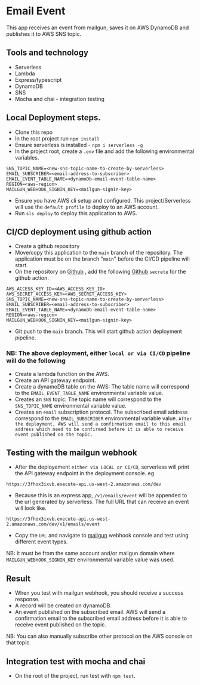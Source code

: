 # Email Event
This app receives an event from mailgun, saves it on AWS DynamoDB and publishes it to AWS SNS topic.

## Tools and technology
- Serverless
- Lambda
- Express/typescript
- DynamoDB
- SNS
- Mocha and chai - integration testing

## Local Deployment steps.
- Clone this repo
- In the root project run `npm install`
- Ensure serverless is installed - `npm i serverless -g`
- In the project root, create a `.env` file and add the following environmental variables.
```
SNS_TOPIC_NAME=<new-sns-topic-name-to-create-by-serverless>
EMAIL_SUBSCRIBER=<email-address-to-subscriber>
EMAIL_EVENT_TABLE_NAME=<dynamoDb-email-event-table-name>
REGION=<aws-region>
MAILGUN_WEBHOOK_SIGNIN_KEY=<mailgun-signin-key>
```
- Ensure you have AWS cli setup and configured. This project/Serverless will use the `default profile` to deploy to an AWS account.
- Run `sls deploy` to deploy this application to AWS.


## CI/CD deployment using github action
- Create a github repository
- Move/copy this application to the `main` branch of the repository. The application must be on the branch "`main`" before the CI/CD pipeline will start.
- On the repository on [Github](https://github.com/) , add the following [Github](https://github.com/) `secrete` for the github action.
```
AWS_ACCESS_KEY_ID=<AWS_ACCESS_KEY_ID>
AWS_SECRET_ACCESS_KEY=<AWS_SECRET_ACCESS_KEY>
SNS_TOPIC_NAME=<new-sns-topic-name-to-create-by-serverless>
EMAIL_SUBSCRIBER=<email-address-to-subscriber>
EMAIL_EVENT_TABLE_NAME=<dynamoDb-email-event-table-name>
REGION=<aws-region>
MAILGUN_WEBHOOK_SIGNIN_KEY=<mailgun-signin-key>
```
- Git push to the `main` branch. This will start github action deployment pipeline.


### NB: The above deployment, either `local or via CI/CD` pipeline will do the following
- Create a lambda function on the AWS.
- Create an API gateway endpoint.
- Create a dynamoDB table on the AWS: The table name will correspond to the `EMAIL_EVENT_TABLE_NAME` environmental variable value.
- Creates an `SNS` topic: The topic name will correspond to the `SNS_TOPIC_NAME` environmental variable value.
- Creates an `email` subscription protocol. The subscribed email address correspond to the `EMAIL_SUBSCRIBER` environmental variable value. `After the deployment, AWS will send a confirmation email to this email address which need to be confirmed before it is able to receive event published on the topic.`

## Testing with the mailgun webhook
- After the deployement `either via LOCAL or CI/CD`, serverless will print the API gateway endpoint in the deployment console. eg 
```
https://3fhox3ixvb.execute-api.us-west-2.amazonaws.com/dev
```
- Because this is an express app, `/v1/emails/event` will be appended to the url generated by serverless. The full URL that can receive an event will look like. 
```
https://3fhox3ixvb.execute-api.us-west-2.amazonaws.com/dev/v1/emails/event
```
- Copy the `URL` and navigate to [mailgun](https://app.mailgun.com/app/dashboard) webhook console and test using different event types.

NB: It must be from the same account and/or mailgun domain where `MAILGUN_WEBHOOK_SIGNIN_KEY` environmental variable value was used.

## Result
- When you test with mailgun webhook, you should receive a success response.
- A record will be created on dynamoDB.
- An event published on the subscribed email. AWS will send a confirmation email to the subscribed email address before it is able to receive event published on the topic.

NB: You can also manually subscribe other protocol on the AWS console on that topic.

## Integration test with mocha and chai
- On the root of the project, run test with `npm test`.